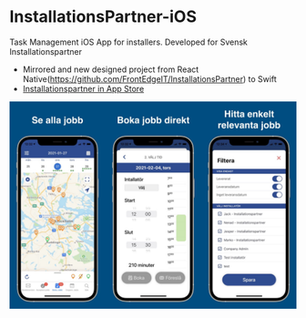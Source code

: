 # InstallationsPartner-iOS
Task Management iOS App for installers.
Developed for Svensk Installationspartner

- Mirrored and new designed project from React Native(https://github.com/FrontEdgeIT/InstallationsPartner) to Swift
- [Installationspartner in App Store](https://apps.apple.com/se/app/installationspartner/id1400502758)

![app store image](/README/app_store_image.JPG)
